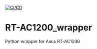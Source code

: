 [![CI/CD](https://github.com/jozef-sabo/RT-AC1200_wrapper/actions/workflows/main.yml/badge.svg)](https://github.com/jozef-sabo/RT-AC1200_wrapper/actions/workflows/main.yml)
# RT-AC1200_wrapper
Python wrapper for Asus RT-AC1200
